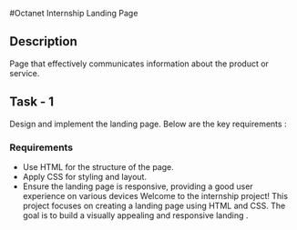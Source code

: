 #Octanet Internship Landing Page

## Description

Page that effectively communicates information about the product or service.

## Task - 1 

Design and implement the landing page. Below are the key requirements : 

### Requirements

- Use HTML for the structure of the page.
- Apply CSS for styling and layout.
- Ensure the landing page is responsive, providing a good user experience on various devices
Welcome to the internship project! This project focuses on creating a landing page using HTML and CSS. The goal is to build a visually appealing and responsive landing .
